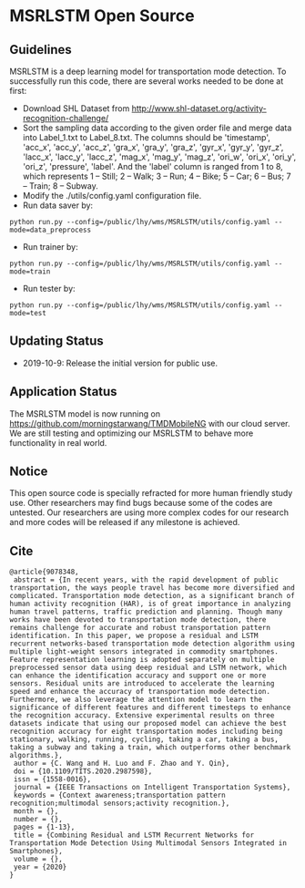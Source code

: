 # MSRLSTM Open Source

## Guidelines

MSRLSTM is a deep learning model for transportation mode detection. To successfully run this code, there are several works needed to be done at first:
- Download SHL Dataset from http://www.shl-dataset.org/activity-recognition-challenge/
- Sort the sampling data according to the given order file and merge data into Label_1.txt to Label_8.txt. The columns should be 'timestamp',
                    'acc_x', 'acc_y', 'acc_z',
                    'gra_x', 'gra_y', 'gra_z',
                    'gyr_x', 'gyr_y', 'gyr_z',
                    'lacc_x', 'lacc_y', 'lacc_z',
                    'mag_x', 'mag_y', 'mag_z',
                    'ori_w', 'ori_x', 'ori_y', 'ori_z',
                    'pressure', 'label'. And the 'label' column is ranged from 1 to 8, which represents 1 – Still; 2 – Walk; 3 – Run; 4 – Bike; 5 – Car; 6 – Bus; 7 – Train; 8 – Subway.
- Modify the ./utils/config.yaml configuration file.
- Run data saver by:
```shell script
python run.py --config=/public/lhy/wms/MSRLSTM/utils/config.yaml --mode=data_preprocess
```
- Run trainer by:
```shell script
python run.py --config=/public/lhy/wms/MSRLSTM/utils/config.yaml --mode=train
```
- Run tester by:
```shell script
python run.py --config=/public/lhy/wms/MSRLSTM/utils/config.yaml --mode=test
```
## Updating Status

- 2019-10-9: Release the initial version for public use.

## Application Status

The MSRLSTM model is now running on https://github.com/morningstarwang/TMDMobileNG with our cloud server. We are still testing and optimizing our MSRLSTM to behave more functionality in real world.

## Notice

This open source code is specially refracted for more human friendly study use. Other researchers may find bugs because some of the codes are untested. Our researchers are using more complex codes for our research and more codes will be released if any milestone is achieved.  

## Cite

```
@article{9078348,
 abstract = {In recent years, with the rapid development of public transportation, the ways people travel has become more diversified and complicated. Transportation mode detection, as a significant branch of human activity recognition (HAR), is of great importance in analyzing human travel patterns, traffic prediction and planning. Though many works have been devoted to transportation mode detection, there remains challenge for accurate and robust transportation pattern identification. In this paper, we propose a residual and LSTM recurrent networks-based transportation mode detection algorithm using multiple light-weight sensors integrated in commodity smartphones. Feature representation learning is adopted separately on multiple preprocessed sensor data using deep residual and LSTM network, which can enhance the identification accuracy and support one or more sensors. Residual units are introduced to accelerate the learning speed and enhance the accuracy of transportation mode detection. Furthermore, we also leverage the attention model to learn the significance of different features and different timesteps to enhance the recognition accuracy. Extensive experimental results on three datasets indicate that using our proposed model can achieve the best recognition accuracy for eight transportation modes including being stationary, walking, running, cycling, taking a car, taking a bus, taking a subway and taking a train, which outperforms other benchmark algorithms.},
 author = {C. Wang and H. Luo and F. Zhao and Y. Qin},
 doi = {10.1109/TITS.2020.2987598},
 issn = {1558-0016},
 journal = {IEEE Transactions on Intelligent Transportation Systems},
 keywords = {Context awareness;transportation pattern recognition;multimodal sensors;activity recognition.},
 month = {},
 number = {},
 pages = {1-13},
 title = {Combining Residual and LSTM Recurrent Networks for Transportation Mode Detection Using Multimodal Sensors Integrated in Smartphones},
 volume = {},
 year = {2020}
}

``` 

